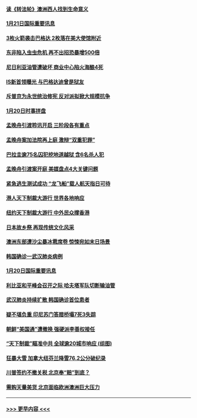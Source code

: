 #### [读《转法轮》澳洲西人找到生命意义](../pages/prog202/a102757465.md?t=01211911) 
#### [1月21日国际重要讯息](../pages/prog202/a102757450.md?t=01211911) 
#### [3枚火箭袭击巴格达 2枚落在美大使馆附近](../pages/prog202/a102757310.md?t=01211911) 
#### [东非陷入虫虫危机 再不出招恐暴增500倍](../pages/prog202/a102757295.md?t=01211911) 
#### [尼日利亚油管遭破坏 商业中心陷火海酿4死](../pages/prog202/a102757272.md?t=01211911) 
#### [IS新首领曝光 与巴格达迪曾是狱友](../pages/prog202/a102757122.md?t=01211911) 
#### [斥普京为永世统治修宪 反对派拟掀大规模抗争](../pages/prog202/a102757022.md?t=01211911) 
#### [1月20日时事拼盘](../pages/prog202/a102757036.md?t=01211911) 
#### [孟晚舟引渡聆讯开启 三阶段各有重点](../pages/prog202/a102757006.md?t=01211911) 
#### [孟晚舟案加法院再上庭 激辩“双重犯罪”](../pages/prog202/a102756996.md?t=01211911) 
#### [巴拉圭逾75名囚犯挖地道越狱 含6名杀人犯](../pages/prog202/a102756968.md?t=01211911) 
#### [孟晚舟引渡案开庭 美媒盘点4大关键问题](../pages/prog202/a102756917.md?t=01211911) 
#### [紧急逃生测试成功 “龙飞船”载人航天指日可待](../pages/prog202/a102756957.md?t=01211911) 
#### [港人天下制裁大游行 世界各地响应](../pages/prog202/a102756878.md?t=01211911) 
#### [纽约天下制裁大游行 中外民众撑香港](../pages/prog202/a102756875.md?t=01211911) 
#### [日本故乡祭 再现传统文化风采](../pages/prog202/a102756778.md?t=01211911) 
#### [澳洲东部遭沙尘暴冰雹席卷 惊悚宛如末日场景](../pages/prog202/a102756630.md?t=01211911) 
#### [韩国确诊一武汉肺炎病例](../pages/prog202/a102756696.md?t=01211911) 
#### [1月20日国际重要讯息](../pages/prog202/a102756640.md?t=01211911) 
#### [利比亚和平峰会召开之际 哈夫塔军队切断输油管](../pages/prog202/a102756580.md?t=01211911) 
#### [武汉肺炎持续扩散 韩国确诊首位患者](../pages/prog202/a102756566.md?t=01211911) 
#### [疑不堪负重 印尼苏门答腊桥塌7死3失踪](../pages/prog202/a102756559.md?t=01211911) 
#### [朝鲜“美国通”遭撤换 强硬派李善权接任](../pages/prog202/a102756380.md?t=01211911) 
#### [“天下制裁”瞄准中共 全球逾20城市响应 (组图)](../pages/prog202/a102756496.md?t=01211911) 
#### [狂暴大雪 加拿大纽芬兰降雪76.2公分破纪录](../pages/prog202/a102756447.md?t=01211911) 
#### [川普签约不撤关税 北京奉“赔”到底？](../pages/prog202/a102756354.md?t=01211911) 
#### [需购天量美货 北京面临欧洲澳洲巨大压力](../pages/prog202/a102756304.md?t=01211911) 

----
#### [ >>> 更早内容 <<< ](../indexes/prog202-earlier.md)
